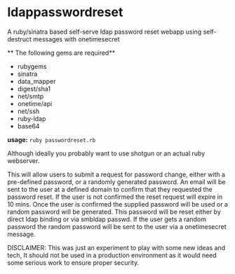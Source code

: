 ldappasswordreset
=================

A ruby/sinatra based self-serve ldap password reset webapp using self-destruct 
messages with onetimesecret

** The following gems are required**
* rubygems
* sinatra
* data_mapper
* digest/sha1
* net/smtp
* onetime/api
* net/ssh
* ruby-ldap
* base64

**usage:**
`ruby passwordreset.rb`

Although ideally you probably want to use shotgun or an actual ruby webserver.

This will allow users to submit a request for password change, either with a
pre-defined password, or a randomly generated password. An email will be sent
to the user at a defined domain to confirm that they requested the password
reset. If the user is not confirmed the reset request will expire in 10 mins.
 Once the user is confirmed the supplied password will be used or a 
random password will be generated. This password will be reset either by
direct ldap binding or via smbldap passwd. If the user gets a random password
the random password will be sent to the user via a onetimesecret message.

DISCLAIMER: This was just an experiment to play with some new ideas and tech,
It should not be used in a production environment as it would need some 
serious work to ensure proper security. 
